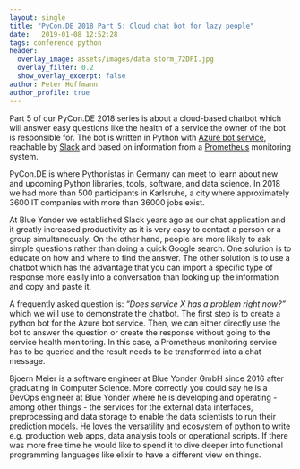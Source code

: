 ```yaml
---
layout: single
title: "PyCon.DE 2018 Part 5: Cloud chat bot for lazy people"
date:   2019-01-08 12:52:28
tags: conference python
header:
  overlay_image: assets/images/data storm_72DPI.jpg
  overlay_filter: 0.2
  show_overlay_excerpt: false
author: Peter Hoffmann
author_profile: true
---
```


Part 5 of our PyCon.DE 2018 series is about a cloud-based chatbot which will answer easy questions like the health of a service the owner of the bot is responsible for. The bot is written in Python with [Azure bot service](https://azure.microsoft.com/en-us/services/bot-service/), reachable by [Slack](https://slack.com/) and based on information from a [Prometheus](https://prometheus.io/) monitoring system. 

PyCon.DE is where Pythonistas in Germany can meet to learn about new and upcoming Python libraries, tools, software, and data science. In 2018 we had more than 500 participants in Karlsruhe, a city where approximately 3600 IT companies with more than 36000 jobs exist.  

At Blue Yonder we established Slack years ago as our chat application and it greatly increased productivity as it is very easy to contact a person or a group simultaneously. On the other hand, people are more likely to ask simple questions rather than doing a quick Google search. One solution is to educate on how and where to find the answer. The other solution is to use a chatbot which has the advantage that you can import a specific type of response more easily into a conversation than looking up the information and copy and paste it. 

A frequently asked question is: _“Does service X has a problem right now?”_ which we will use to demonstrate the chatbot. The first step is to create a python bot for the Azure bot service. Then, we can either directly use the bot to answer the question or create the response without going to the service health monitoring. In this case, a Prometheus monitoring service has to be queried and the result needs to be transformed into a chat message. 

Bjoern Meier is a software engineer at Blue Yonder GmbH since 2016 after graduating in Computer Science. More correctly you could say he is a DevOps engineer at Blue Yonder where he is developing and operating - among other things - the services for the external data interfaces, preprocessing and data storage to enable the data scientists to run their prediction models. He loves the versatility and ecosystem of python to write e.g. production web apps, data analysis tools or operational scripts. If there was more free time he would like to spend it to dive deeper into functional programming languages like elixir to have a different view on things.